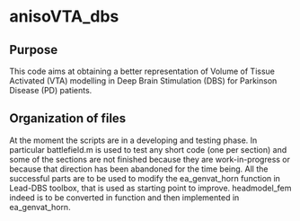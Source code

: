 # anisoVTA_dbs

## Purpose
This code aims at obtaining a better representation of Volume of Tissue Activated (VTA) modelling in Deep Brain Stimulation 
(DBS) for Parkinson Disease (PD) patients.

## Organization of files
At the moment the scripts are in a developing and testing phase. In particular battlefield.m is used to test any short code 
(one per section) and some of the sections are not finished because they are work-in-progress or because that direction has 
been abandoned for the time being.
All the successful parts are to be used to modify the ea_genvat_horn function in Lead-DBS toolbox, that is used as starting 
point to improve.
headmodel_fem indeed is to be converted in function and then implemented in ea_genvat_horn.
